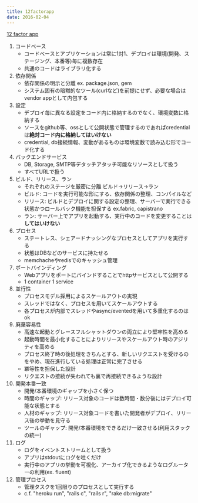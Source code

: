 ```yaml
---
title: 12factorapp
date: 2016-02-04
---
```


[12 factor app](http://12factor.net/ja/)

1. コードベース
    * コードベースとアプリケーションは常に1対1、デプロイは環境(開発、ステージング、本番等)毎に複数存在
    * 共通のコードはライブラリ化する
1. 依存関係
    * 依存関係の明示と分離 ex. package.json, gem 
    * システム固有の暗黙的なツール(curlなど)を前提にせず、必要な場合はvendor appとして内包する
1. 設定
    * デプロイ毎に異なる設定をコード内に格納するのでなく、環境変数に格納する
    * ソースをgithub等、ossとして公開状態で管理するのであればcredentialは**絶対コード内に格納してはいけない**
    * credential, db接続情報、変動があるものは環境変数で読み込む形でコード化する
1. バックエンドサービス
    * DB, Storage, SMTP等デタッチアタッチ可能なリソースとして扱う
    * すべてURLで扱う
1. ビルド、リリース、ラン
    * それぞれのステージを厳密に分離 ビルド->リリース->ラン
    * ビルド: コードを実行可能な形にする、依存関係の整理、コンパイルなど
    * リリース: ビルドとデプロイに関する設定の整理、サーバーで実行できる状態かつロールバック機能を担保する ex.fabric, capistrano
    * ラン: サーバー上でアプリを起動する、実行中のコードを変更することは**してはいけない**
1. プロセス
    * ステートレス、シェアードナッシングなプロセスとしてアプリを実行する
    * 状態はDBなどのサービスに持たせる
    * memchacheやredisでのキャッシュ管理
1. ポートバインディング
    * Webアプリをポートにバインドすることでhttpサービスとして公開する
    * 1 container 1 service
1. 並行性
    * プロセスモデル採用によるスケールアウトの実現
    * スレッドではなく、プロセスを用いてスケールアウトする
    * 各プロセスが内部でスレッドやasync/eventedを用いて多重化するのはok
1. 廃棄容易性
    * 高速な起動とグレースフルシャットダウンの両立により堅牢性を高める
    * 起動時間を最小化することによりリリースやスケールアウト時のアジリティを高める
    * プロセス終了時の後処理をきちんとする、新しいリクエストを受けるのをやめ、現在進行している処理は正常に完了させる
    * 冪等性を担保した設計
    * リクエストの接続が失われても裏で再接続できるような設計
1. 開発本番一致
    * 開発/本番環境のギャップを小さく保つ
    * 時間のギャップ: リリース対象のコードは数時間・数分後にはデプロイ可能な状態とする
    * 人材のギャップ: リリース対象コードを書いた開発者がデプロイ、リリース後の挙動を見守る
    * ツールのギャップ: 開発/本番環境をできるだけ一致させる(利用スタックの統一)
1. ログ
    * ログをイベントストリームとして扱う
    * アプリはstdoutにログを吐くだけ
    * 実行中のアプリの挙動を可視化、アーカイブ化できるようなログルーターの利用(ex. fluent)
1. 管理プロセス
    * 管理タスクを1回限りのプロセスとして実行する
    * c.f. "heroku run", "rails c", "rails r", "rake db:migrate"
